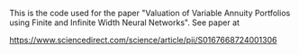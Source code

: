 This is the code used for the paper "Valuation of Variable Annuity Portfolios using Finite and Infinite Width Neural Networks". See paper at

https://www.sciencedirect.com/science/article/pii/S0167668724001306
